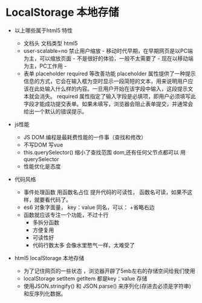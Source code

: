 # LocalStorage 本地存储

- 以上哪些属于html5 特性
  - <!DOCTYPE html>  文档头 文档类型 html5
  - <meta name="viewport" content="width=device-width, initial-scale=1.0">
      user-scalable=no 禁止用户缩放
    - 移动时代早期，在早期网页是以PC端为主，可以缩放页面
    - 不是很好的体验，一般不太需要了
    - 现在以移动端为主，PC工作用
    - <meta data-n-head="ssr" name="viewport" content="width=device-width, initial-scale=1, user-scalable=no, viewport-fit=cover">
  - 表单 placeholder required 等改善功能
    placeholder 属性提供了一种提示信息的方式，它会在输入框为空时显示一段简短的文本，用来说明用户应该在此处输入什么样的内容。一旦用户开始在该字段中输入，这段提示文本就会消失。
    required 属性指定了输入字段是必填项，即用户必须填写此字段才能成功提交表单。如果未填写，浏览器会阻止表单提交，并通常会给出一个默认的错误提示。

- js性能
  - JS DOM 编程是最耗费性能的一件事（查找和修改）
  - 不写DOM 写vue
  - this.querySelector() 缩小了查找范围
    dom,还有任何父节点都可以 用querySelector
  - 性能优化是态度

- 代码风格
  - 事件处理函数 用函数名占位 提升代码的可读性，
    函数名可读，如果不这样，就要看代码了。
  - es6 对象字面量， key：value 同名，可以： +省略右边
  - 函数就应该专注一个功能，不过十行
    - 多拆分函数
    - 方便复用
    - 可读性好
    - 代码行数太多 会像水里憋气一样，太难受了

- html5 localStorage 本地存储
  - 为了记住网页的一些状态 ，浏览器开辟了5mb左右的存储空间给我们使用
  - localStorage setItem getItem 都是key：value 存储 
  - 使用JSON.stringify() 和 JSON.parse() 来序列化(存进去必须是字符串)和反序列化数据。